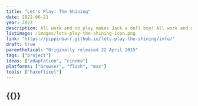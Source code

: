 ```yaml
---
title: "Let's Play: The Shining"
date: 2022-06-21
year: 2022
description: All work and no play makes Jack a dull boy! All work and no pllay makes Jack a dull boy! All work and no play makes Jaca dyll boy! All work and no play makes Jack a dullboy! All work and no plaay makes Jack a dull boy!
listimage: /images/lets-play-the-shining-icon.png
link: "https://pippinbarr.github.io/lets-play-the-shining/info/"
draft: true
parenthetical: "Originally released 22 April 2015"
tags: ["project"]
ideas: ["adaptation", "cinema"]
platforms: ["browser", "flash", "mac"]
tools: ["haxeflixel"]
---
```


## {{<param title >}}
